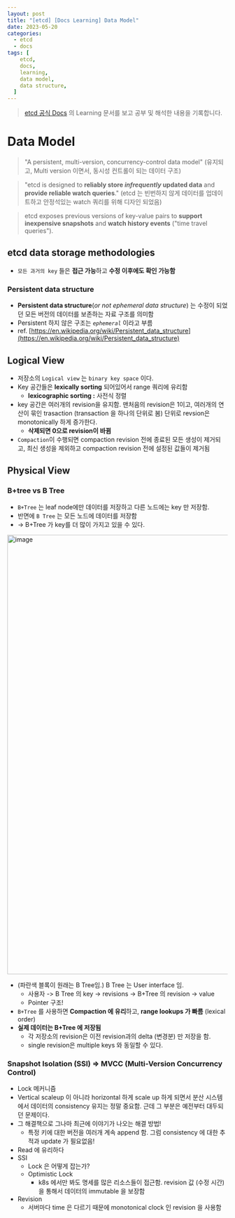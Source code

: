 ```yaml
---
layout: post
title: "[etcd] [Docs Learning] Data Model"
date: 2023-05-20
categories:
  - etcd
  - docs
tags: [
    etcd,
    docs,
    learning,
    data model,
    data structure,
  ]
---
```


> [etcd 공식 Docs](https://etcd.io/docs/v3.5/learning/) 의 Learning 문서를 보고 공부 및 해석한 내용을 기록합니다.
> 

# Data Model

> "A persistent, multi-version, concurrency-control data model"
> (유지되고, Multi version 이면서, 동시성 컨트롤이 되는 데이터 구조)

> "etcd is designed to **reliably store *infrequently* updated data** and **provide reliable watch queries**."
> (etcd 는 빈번하지 않게 데이터를 업데이트하고 안정석있는 watch 쿼리를 위해 디자인 되었음)

> etcd exposes previous versions of key-value pairs to **support inexpensive snapshots** and **watch history events** ("time travel queries").


## etcd data storage methodologies

- `모든 과거의 key` 들은 **접근 가능**하고 **수정 이후에도 확인 가능함**

### Persistent data structure

- **Persistent data structure**(*or not ephemeral data structure*) 는 수정이 되었던 모든 버전의 데이터를 보존하는 자료 구조를 의미함
- Persistent 하지 않은 구조는 *`ephemeral`* 이라고 부름
- ref. [https://en.wikipedia.org/wiki/Persistent_data_structure](https://en.wikipedia.org/wiki/Persistent_data_structure)

## Logical View

- 저장소의 `Logical view` 는 `binary key space` 이다.
- Key 공간들은 **lexically sorting** 되어있어서 range 쿼리에 유리함
    - **lexicographic sorting :** 사전식 정렬
- key 공간은 여러개의 revision을 유지함. 맨처음의 revision은 1이고, 여러개의 연산이 묶인 trasaction (transaction 을 하나의 단위로 봄) 단위로 revsion은 monotonically 하게 증가한다.
    - **삭제되면 0으로 revision이 바뀜**
- `Compaction`이 수행되면 compaction revision 전에 종료된 모든 생성이 제거되고, 최신 생성을 제외하고 compaction revision 전에 설정된 값들이 제거됨

## Physical View

### B+tree vs B Tree

- `B+Tree` 는 leaf node에만 데이터를 저장하고 다른 노드에는 key 만 저장함.
- 반면에 `B Tree` 는 모든 노드에 데이터를 저장함
- → B+Tree 가 key를 더 많이 가지고 있을 수 있다.

<img width="1002" alt="image" src="https://github.com/hhhyunwoo/hhhyunwoo/assets/37402136/2736976a-2bbb-415b-ab76-9027d66a21a8">

- (파란색 블록이 원래는 B Tree임.) B Tree 는 User interface 임.
    - 사용자 -> B Tree 의 key -> revisions -> B+Tree 의 revision -> value
    - Pointer 구조!
- `B+Tree` 를 사용하면 **Compaction 에 유리**하고, **range lookups 가 빠름** (lexical order)
- **실제 데이터는 B+Tree 에 저장됨**
    - 각 저장소의 revision은 이전 revision과의 delta (변경분) 만 저장을 함.
    - single revision은 multiple keys 와 동일할 수 있다.

### Snapshot Isolation (SSI) => MVCC (Multi-Version Concurrency Control)

- Lock 메커니즘
- Vertical scaleup 이 아니라 horizontal 하게 scale up 하게 되면서 분산 시스템에서 데이터의 consistency 유지는 정말 중요함. 근데 그 부분은 예전부터 대두되던 문제이다.
- 그 해결책으로 그나마 최근에 이야기가 나오는 해결 방법!
    - 특정 키에 대한 버전을 여러개 계속 append 함. 그럼 consistency 에 대한 추적과 update 가 필요없음!
- Read 에 유리하다
- SSI
    - Lock 은 어떻게 잡는가?
    - Optimistic Lock
        - k8s 에서만 봐도 명세를 많은 리소스들이 접근함. revision 값 (수정 시간) 을 통해서 데이터의 immutable 을 보장함
- Revision
    - 서버마다 time 은 다르기 때문에 monotonical clock 인 revision 을 사용함